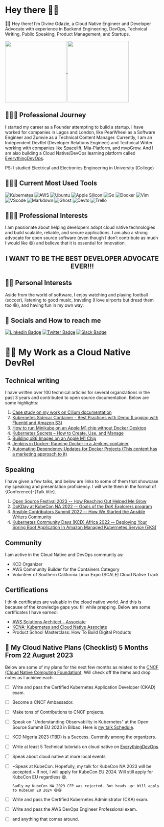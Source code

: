 # Hey there 👋🏿

👋🏿 Hey there! I’m Divine Odazie, a Cloud Native Engineer and Developer Advocate with experience in Backend Engineering, DevOps, Technical Writing, Public Speaking, Product Management, and Startups.

<a href="https://github.com/anuraghazra/github-readme-stats">
  <img height=200 align="center" src="https://github-readme-stats.vercel.app/api?username=Kikiodazie&show_icons=true&theme=transparent" />
</a>
<a href="https://github.com/anuraghazra/convoychat">
  <img height=200 align="center" src="https://github-readme-stats.vercel.app/api/top-langs?username=Kikiodazie&layout=compact&langs_count=8&card_width=320&theme=transparent" />
</a>


## 👨🏿‍🚀 Professional Journey

I started my career as a Founder attempting to build a startup. I have worked for companies in Lagos and London, like PearWheel as a Software Engineer and Zumvie as a Technical Content Manager. Currently, I am an Independent DevRel (Developer Relations Engineer) and Technical Writer working with companies like Spacelift, Mia-Platform, and mvpGrow. And I am also building a Cloud Native/DevOps learning platform called [EverythingDevOps](https://everythingdevops.dev/).

PS: I studied Electrical and Electronics Engineering in University (College)

## 🧑🏿‍💻 Current Most Used Tools 
![Kubernetes](https://img.shields.io/badge/kubernetes-326ce5.svg?&style=for-the-badge&logo=kubernetes&logoColor=white) ![AWS](https://img.shields.io/badge/AWS-FF9900?style=for-the-badge&logo=amazonaws&logoColor=white) ![Ubuntu](https://img.shields.io/badge/Ubuntu-E95420?style=for-the-badge&logo=ubuntu&logoColor=white) ![Apple Silicon](https://img.shields.io/badge/apple%20silicon-333333?style=for-the-badge&logo=apple&logoColor=white) ![Go](https://img.shields.io/badge/Go-00ADD8?style=for-the-badge&logo=go&logoColor=white) ![Docker](https://img.shields.io/badge/Docker-2CA5E0?style=for-the-badge&logo=docker&logoColor=white) ![Vim](https://img.shields.io/badge/VIM-%2311AB00.svg?&style=for-the-badge&logo=vim&logoColor=white) ![VScode](https://img.shields.io/badge/VSCode-0078D4?style=for-the-badge&logo=visual%20studio%20code&logoColor=white) ![Markdown](https://img.shields.io/badge/Markdown-000000?style=for-the-badge&logo=markdown&logoColor=white) ![Ghost](https://img.shields.io/badge/Ghost-000?style=for-the-badge&logo=ghost&logoColor=yellow
) ![Devto](https://img.shields.io/badge/dev.to-0A0A0A?style=for-the-badge&logo=devdotto&logoColor=white) ![Trello](https://img.shields.io/badge/Trello-0052CC?style=for-the-badge&logo=trello&logoColor=white)

## 👨🏿‍🔬 Professional Interests

I am passionate about helping developers adopt cloud native technologies and build scalable, reliable, and secure applications. I am also a strong advocate for open source software (even though I don’t contribute as much I would like 😆) and believe that it is essential for innovation.

<h2 align="center">  <strong>I WANT TO BE THE BEST DEVELOPER ADVOCATE EVER!!!  </strong></h2> 

## 🏃🏿 Personal Interests
Aside from the world of software, I enjoy watching and playing football (soccer), listening to good music, traveling (I love airports but dread them too 😆), and having fun in my own way.

## 💬 Socials and How to reach me
[![Linkedin Badge](https://img.shields.io/badge/LinkedIn-0077B5?style=for-the-badge&logo=linkedin&logoColor=white&link=https://www.linkedin.com/in/divine-odazie)](https://www.linkedin.com/in/divine-odazie) [![Twitter Badge](https://img.shields.io/badge/Twitter-1DA1F2?style=for-the-badge&logo=twitter&logoColor=white)](https://twitter.com/_odazie) [![Slack Badge](https://img.shields.io/badge/CNCF_Slack-4A154B?style=for-the-badge&logo=slack&logoColor=white)](https://cloud-native.slack.com/team/U0394EM0RRB)

# 🫃🏿 My Work as a Cloud Native DevRel
## Technical writing
I have written over 100 technical articles for several organizations in the past 3 years and contributed to open source documentation. Below are some highlights:

1. [Case study on my work on Cilium documentation](https://cilium.io/blog/2022/11/30/cilium-google-season-of-docs-2022/)
2. [Kubernetes Sidecar Container - Best Practices with Demo (Logging with Fluentd and Amazon S3)](https://spacelift.io/blog/kubernetes-sidecar-container)
3. [How to run Minikube on an Apple M1 chip without Docker Desktop](https://everythingdevops.dev/how-to-run-minikube-on-apple-m1-chip-without-docker-desktop/)
4. [Kubernetes Secrets – How to Create, Use, and Manage](https://spacelift.io/blog/kubernetes-secrets)
5. [Building x86 Images on an Apple M1 Chip](https://everythingdevops.dev/building-x86-images-on-an-apple-m1-chip/)
6. [Jenkins in Docker: Running Docker in a Jenkins container](https://dev.to/hackmamba/jenkins-in-docker-running-docker-in-a-jenkins-container-1je)
7. [Automating Dependency Updates for Docker Projects (This content has a marketing approach to it)](https://odazie.hashnode.dev/automating-dependency-updates-for-docker-projects)

## Speaking
I have given a few talks, and below are links to some of them that showcase my speaking and presentation proficiency. I will write them in the format of {Conference}-{Talk title}.

1.  [Open Source Festival 2023 --  How Reaching Out Helped Me Grow](https://youtu.be/k-gUFkery5g?t=5463)
2.  [DoKDay at KubeCon NA 2022 -- Goals of the DoK Explorers program](https://www.youtube.com/watch?v=YWTa-DiVljY&list=PLHgdNuGxrJt04Fwaip9aDYvXrbRSmc5HZ&index=1&t=10540s)
3.  [Ansible Contributors Summit 2022 -- How We Started the Ansible Writers Community](https://youtu.be/l9DiAYsXeM0)
4.  [Kubernetes Community Days (KCD) Africa 2022 -- Deploying Your Spring Boot Application In Amazon Managed Kubernetes Service (EKS)](https://youtu.be/m3ub01RWtZs)

## Community 
I am active in the Cloud Native and DevOps community as:

- KCD Organizer
- AWS Community Builder for the Containers Category
- Volunteer of Southern California Linux Expo (SCALE) Cloud Native Track

## Certifications
I think certificates are valuable in the cloud native world. And this is because of the knowledge gaps you fill while prepping. Below are some certificates I have earned:

- [AWS Solutions Architect - Associate](https://www.credly.com/badges/3dd05053-5d73-4802-baec-e48e9ffe4f95/public_url)
- [KCNA: Kubernetes and Cloud Native Associate](https://www.credly.com/badges/1d835115-dbf5-412d-95ec-4607baa850b2/public_url)
- Product School Masterclass: How To Build Digital Products


## 🚀 My Cloud Native Plans (Checklist) 5 Months From 22 August 2023
Below are some of my plans for the next few months as related to the [CNCF (Cloud Native Computing Foundation)](https://cncf.io/). Will check off the items and drop notes as I achieve each.

- [ ] Write and pass the Certified Kubernetes Application Developer (CKAD) exam.
- [ ] Become a CNCF Ambassador.
- [ ] Make tons of Contributions to CNCF projects.
- [ ] Speak on "Understanding Observability in Kubernetes" at the Open Source Summit EU 2023 in Bilbao. Here is [my talk Schedule](https://sched.co/1OGeT).
- [ ] KCD Nigeria 2023 (TBD) is a Success. Currently among the organizers.
- [ ] Write at least 5 Technical tutorials on cloud native on [EverythingDevOps](https://everythingdevops.dev/).
- [ ] Speak about cloud native at more local events
- [ ] ~Speak at KubeCon. Hopefully, my talk for KubeCon NA 2023 will be accepted.~ If not, I will apply for KubeCon EU 2024. Will still apply for KubeCon EU regardless 😆.

      Sadly my KubeCon NA 2023 CFP was rejected. But heads up: Will apply to KubeCon EU 2024 😄😄 
- [ ] Write and pass the Certified Kubernetes Administrator (CKA) exam.
- [ ] Write and pass the AWS DevOps Engineer Professional exam.
- [ ] and anything that comes around. 


<!--
**Kikiodazie/Kikiodazie** is a ✨ _special_ ✨ repository because its `README.md` (this file) appears on your GitHub profile.

Here are some ideas to get you started:

- 🔭 I’m currently working on ...
- 🌱 I’m currently learning ...
- 👯 I’m looking to collaborate on ...
- 🤔 I’m looking for help with ...
- 💬 Ask me about ...
- : ...
- 😄 Pronouns: ...
- ⚡ Fun fact: ...
-->
